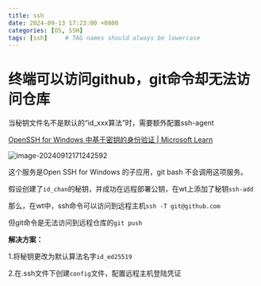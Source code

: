 ```yaml
---
title: ssh
date: 2024-09-13 17:23:00 +0800
categories: [OS, SSH]
tags: [ssh]     # TAG names should always be lowercase
---
```


# 终端可以访问github，git命令却无法访问仓库

当秘钥文件名不是默认的“id_xxx算法”时，需要额外配置ssh-agent

[OpenSSH for Windows 中基于密钥的身份验证 | Microsoft Learn](https://learn.microsoft.com/zh-cn/windows-server/administration/openssh/openssh_keymanagement)

![image-20240912171242592](https://gitee.com/Ea_Chan/chan-imgs/raw/master/image-20240912171242592.png)

这个服务是Open SSH for Windows 的子应用，git bash 不会调用这项服务。

假设创建了`id_chan`的秘钥，并成功在远程部署公钥，在wt上添加了秘钥`ssh-add`

那么，在wt中，ssh命令可以访问到远程主机`ssh -T git@github.com` 

但git命令是无法访问到远程仓库的`git push `

**解决方案：**

1.将秘钥更改为默认算法名字`id_ed25519`

2.在.ssh文件下创建`config`文件，配置远程主机登陆凭证

